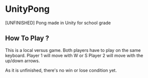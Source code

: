 # UnityPong
[UNFINISHED] Pong made in Unity for school grade

## How To Play ?

This is a local versus game. Both players have to play on the same keyboard.
Player 1 will move with W or S
Player 2 will move with the up/down arrows. 

As it is unfinished, there's no win or lose condition yet.
